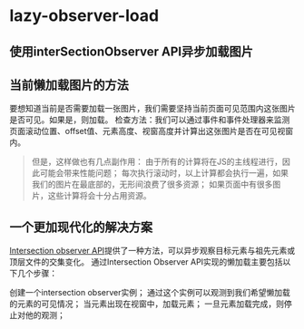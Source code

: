 # lazy-observer-load
## 使用interSectionObserver API异步加载图片

## 当前懒加载图片的方法 

要想知道当前是否需要加载一张图片，我们需要坚持当前页面可见范围内这张图片是否可见。如果是，则加载。
检查方法：我们可以通过事件和事件处理器来监测页面滚动位置、offset值、元素高度、视窗高度并计算出这张图片是否在可见视窗内。

>但是，这样做也有几点副作用：
由于所有的计算将在JS的主线程进行，因此可能会带来性能问题；
每次执行滚动时，以上计算都会执行一遍，如果我们的图片在最底部的，无形间浪费了很多资源；
如果页面中有很多图片，这些计算将会十分占用资源。

## 一个更加现代化的解决方案

[Intersection observer API](https://developer.mozilla.org/zh-CN/docs/Web/API/Intersection_Observer_API#Browser_compatibility)提供了一种方法，可以异步观察目标元素与祖先元素或顶层文件的交集变化。
通过Intersection Observer API实现的懒加载主要包括以下几个步骤：

创建一个intersection observer实例；
通过这个实例可以观测到我们希望懒加载的元素的可见情况；
当元素出现在视窗中，加载元素； 一旦元素加载完成，则停止对他的观测；
